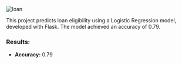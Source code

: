 ![loan](https://github.com/user-attachments/assets/afc087ee-80f9-41c5-9088-fa44783e2389)

This project predicts loan eligibility using a Logistic Regression model, developed with Flask. The model achieved an accuracy of 0.79.

### Results:
- **Accuracy:** 0.79
